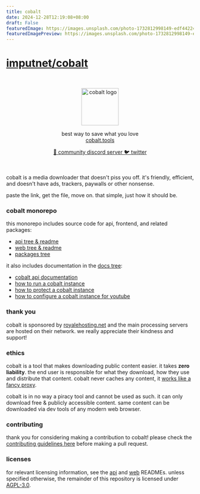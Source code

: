 ```yaml
---
title: cobalt
date: 2024-12-28T12:19:08+08:00
draft: False
featuredImage: https://images.unsplash.com/photo-1732812998149-edf44224e239?ixid=M3w0NjAwMjJ8MHwxfHJhbmRvbXx8fHx8fHx8fDE3MzUzNTk1MzR8&ixlib=rb-4.0.3
featuredImagePreview: https://images.unsplash.com/photo-1732812998149-edf44224e239?ixid=M3w0NjAwMjJ8MHwxfHJhbmRvbXx8fHx8fHx8fDE3MzUzNTk1MzR8&ixlib=rb-4.0.3
---
```


# [imputnet/cobalt](https://github.com/imputnet/cobalt)

<div align="center">
    <br/>
    <p>
        <img src="web/static/favicon.png" title="cobalt" alt="cobalt logo" width="100" />
    </p>
    <p>
        best way to save what you love
        <br/>
        <a href="https://cobalt.tools">
            cobalt.tools
        </a>
    </p>
    <p>
        <a href="https://discord.gg/pQPt8HBUPu">
            💬 community discord server
        </a>
        <a href="https://x.com/justusecobalt">
            🐦 twitter
        </a>
    </p>
    <br/>
</div>

cobalt is a media downloader that doesn't piss you off. it's friendly, efficient, and doesn't have ads, trackers, paywalls or other nonsense.

paste the link, get the file, move on. that simple, just how it should be.

### cobalt monorepo
this monorepo includes source code for api, frontend, and related packages:
- [api tree & readme](/api/)
- [web tree & readme](/web/)
- [packages tree](/packages/)

it also includes documentation in the [docs tree](/docs/):
- [cobalt api documentation](/docs/api.md)
- [how to run a cobalt instance](/docs/run-an-instance.md)
- [how to protect a cobalt instance](/docs/protect-an-instance.md)
- [how to configure a cobalt instance for youtube](/docs/configure-for-youtube.md)

### thank you
cobalt is sponsored by [royalehosting.net](https://royalehosting.net/?partner=cobalt) and the main processing servers are hosted on their network. we really appreciate their kindness and support!

### ethics
cobalt is a tool that makes downloading public content easier. it takes **zero liability**.
the end user is responsible for what they download, how they use and distribute that content.
cobalt never caches any content, it [works like a fancy proxy](/api/src/stream/).

cobalt is in no way a piracy tool and cannot be used as such.
it can only download free & publicly accessible content.
same content can be downloaded via dev tools of any modern web browser.

### contributing
thank you for considering making a contribution to cobalt! please check the [contributing guidelines here](/CONTRIBUTING.md) before making a pull request.

### licenses
for relevant licensing information, see the [api](api/README.md) and [web](web/README.md) READMEs.
unless specified otherwise, the remainder of this repository is licensed under [AGPL-3.0](LICENSE).

